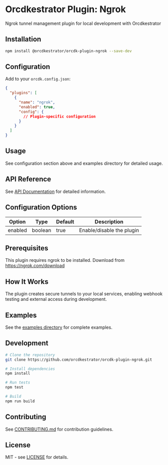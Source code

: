 # Orcdkestrator Plugin: Ngrok

Ngrok tunnel management plugin for local development with Orcdkestrator

## Installation

```bash
npm install @orcdkestrator/orcdk-plugin-ngrok --save-dev
```

## Configuration

Add to your `orcdk.config.json`:

```json
{
  "plugins": [
    {
      "name": "ngrok",
      "enabled": true,
      "config": {
        // Plugin-specific configuration
      }
    }
  ]
}
```

## Usage

See configuration section above and examples directory for detailed usage.

## API Reference

See [API Documentation](docs/api.md) for detailed information.

## Configuration Options

| Option | Type | Default | Description |
|--------|------|---------|-------------|
| enabled | boolean | true | Enable/disable the plugin |

## Prerequisites

This plugin requires ngrok to be installed. Download from https://ngrok.com/download

## How It Works

The plugin creates secure tunnels to your local services, enabling webhook testing and external access during development.

## Examples

See the [examples directory](docs/examples/) for complete examples.

## Development

```bash
# Clone the repository
git clone https://github.com/orcdkestrator/orcdk-plugin-ngrok.git

# Install dependencies
npm install

# Run tests
npm test

# Build
npm run build
```

## Contributing

See [CONTRIBUTING.md](CONTRIBUTING.md) for contribution guidelines.

## License

MIT - see [LICENSE](LICENSE) for details.
